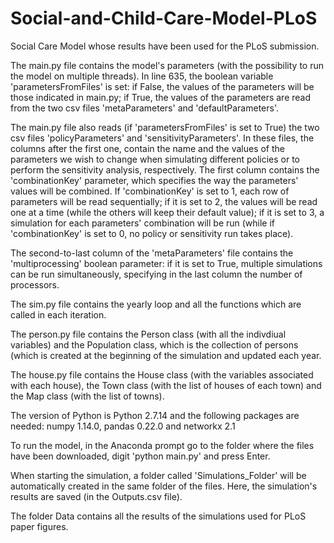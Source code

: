 # Social-and-Child-Care-Model-PLoS
Social Care Model whose results have been used for the PLoS submission.

The main.py file contains the model's parameters (with the possibility to run the model on multiple threads).
In line 635, the boolean variable 'parametersFromFiles' is set: if False, the values of the parameters will be those indicated in main.py;
if True, the values of the parameters are read from the two csv files 'metaParameters' and 'defaultParameters'.

The main.py file also reads (if 'parametersFromFiles' is set to True) the two csv files 'policyParameters' and 'sensitivityParameters'. In these files, the columns after the first one, contain the name and the values of the parameters we wish to change when simulating different policies or to perform the sensitivity analysis, respectively. The first column contains the 'combinationKey' parameter, which specifies the way the parameters' values will be combined. If 'combinationKey' is set to 1, each row of parameters will be read sequentially; if it is set to 2, the values will be read one at a time (while the others will keep their default value); if it is set to 3, a simulation for each parameters' combination will be run (while if 'combinationKey' is set to 0, no policy or sensitivity run takes place).

The second-to-last column of the 'metaParameters' file contains the 'multiprocessing' boolean parameter: if it is set to True, multiple simulations can be run simultaneously, specifying in the last column the number of processors.

The sim.py file contains the yearly loop and all the functions which are called in each iteration.

The person.py file contains the Person class (with all the indivdiual variables) and the Population class, which is the collection of persons
(which is created at the beginning of the simulation and updated each year.

The house.py file contains the House class (with the variables associated with each house), the Town class (with the list of houses of each town)
and the Map class (with the list of towns).

The version of Python is Python 2.7.14 and the following packages are needed: numpy 1.14.0, pandas 0.22.0 and networkx 2.1

To run the model, in the Anaconda prompt go to the folder where the files have been downloaded, digit 'python main.py' and press Enter.

When starting the simulation, a folder called 'Simulations_Folder' will be automatically created in the same folder of the files. Here, the simulation's results are saved (in the Outputs.csv file).

The folder Data contains all the results of the simulations used for PLoS paper figures.

